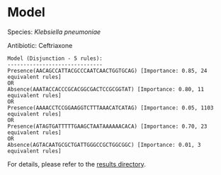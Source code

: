 
# Model

Species: *Klebsiella pneumoniae*

Antibiotic: Ceftriaxone

```
Model (Disjunction - 5 rules):
------------------------------
Presence(AACAGCCATTACGCCCAATCAACTGGTGCAG) [Importance: 0.85, 24 equivalent rules]
OR
Absence(AAATACCACCCGCACGGCGACTCCGCGGTAT) [Importance: 0.80, 11 equivalent rules]
OR
Presence(AAAACCTCCGGAAGGTCTTTAAACATCATAG) [Importance: 0.05, 1103 equivalent rules]
OR
Presence(ATAGTGATTTTTGAAGCTAATAAAAAACACA) [Importance: 0.70, 23 equivalent rules]
OR
Absence(AGTACAATGCGCTGATTGGGCCGCTGGCGGC) [Importance: 0.01, 3 equivalent rules]

```

For details, please refer to the [results directory](../../../../../results/scm_b/klebsiella%20pneumoniae/ceftriaxone/repeat_9/).

